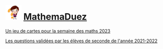 # <img src="https://github.com/DarkSATHI/mathemaduez/blob/main/images/personnageTemps.png" width="50"> [MathemaDuez](https://math-qcm.go.yj.fr/mathemaDuez/)
[Un jeu de cartes pour la semaine des maths 2023](https://github.com/DarkSATHI/mathemaduez/blob/main/mathemaDuez.pdf)

[Les questions validées par les élèves de seconde de l'année 2021-2022](https://math-qcm.go.yj.fr/mathQCM/)

